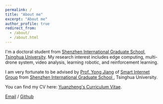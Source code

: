 ```yaml
---
permalink: /
title: "About me"
excerpt: "About me"
author_profile: true
redirect_from: 
  - /about/
  - /about.html
---
```


I'm a doctoral student from [Shenzhen International Graduate School](https://www.sigs.tsinghua.edu.cn/), [Tsinghua University](https://www.tsinghua.edu.cn/). My research interest includes edge computing, multi-drone system, video analysis, learning robotic, and reinforcement learning.

I am very fortunate to be advised by [Prof. Yong Jiang](https://www.sigs.tsinghua.edu.cn/jy/main.htm) of [Smart Internet Group](https://smartinternet.group/) from [Shenzhen International Graduate School
]([[https://cs.pku.edu.cn/]](https://www.sigs.tsinghua.edu.cn/en/)), Tsinghua University.

You can find my CV here: [Yuanzheng's Curriculum Vitae](https://github.com/sysu19351115/YuanzhengTan.github.io/blob/master/assets/CV-YuanzhengTan.pdf).

[Email](tanyz23@mails.tsinghua.edu.cn) / [Github](https://github.com/sysu19351115)


